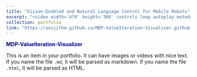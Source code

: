 ```yaml
---
title: "Vision-Enabled and Natural Language Control for Mobile Robots"
excerpt: "<video width='470' height='300' controls loop autoplay muted><source src='/images/MDP_visual.mp4' type='video/mp4'>Your browser does not support the video tag.</video>"
collection: portfolio
link: "https://anujithm.github.io/MDP-ValueIteration-Visualizer.github.io/"
---
```


<a href="https://anujithm.github.io/MDP-ValueIteration-Visualizer.github.io/" target="_blank" style="color: #00008B; font-weight: bold; text-decoration: none;">MDP-ValueIteration-Visualizer</a>

This is an item in your portfolio. It can have images or videos with nice text. If you name the file `.md`, it will be parsed as markdown. If you name the file `.html`, it will be parsed as HTML.